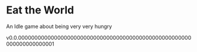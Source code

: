# Eat the World

An Idle game about being very very hungry

v0.0.00000000000000000000000000000000000000000000000000000000000000000001